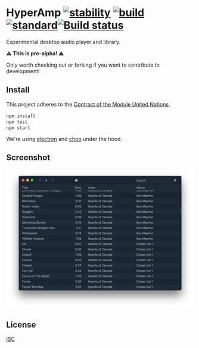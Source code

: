 # HyperAmp [![stability][stability-img]][stability-url] [![build][build-img]][build-url] [![standard][standard-img]][standard-url][![Build status](https://ci.appveyor.com/api/projects/status/ajdq0to9sk4ahexa?svg=true)](https://ci.appveyor.com/project/bcomnes/hyperamp)

[stability-img]: https://img.shields.io/badge/stability-experimental-orange.svg?style=flat-square
[stability-url]: https://nodejs.org/api/documentation.html#documentation_stability_index
[build-img]: https://img.shields.io/travis/hypermodules/hyperamp/master.svg?style=flat-square
[build-url]: https://travis-ci.org/hypermodules/hyperamp
[standard-img]: https://img.shields.io/badge/code%20style-standard-brightgreen.svg?style=flat-square
[standard-url]: https://github.com/feross/standard

Experimental desktop audio player and library.

**:warning: This is pre-alpha! :warning:**

Only worth checking out or forking if you want to contribute to development!

## Install

This project adheres to the [Contract of the Module United Nations](http://module.party).

```
npm install
npm test
npm start
```

We're using [electron](https://github.com/electron/electron) and [choo](https://github.com/yoshuawuyts/choo) under the hood.

## Screenshot

![screenshot](screenshot.png)

## License

[ISC](license.md)
